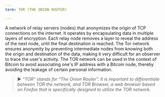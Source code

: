 ```yaml
---
term: TOR (THE ONION ROUTER)

---
```

A network of relay servers (nodes) that anonymizes the origin of TCP connections on the internet. It operates by encapsulating data in multiple layers of encryption. Each relay node removes a layer to reveal the address of the next node, until the final destination is reached. The Tor network ensures anonymity by preventing intermediate nodes from knowing both the origin and destination of the data, making it very difficult for an observer to trace the user's activity. The TOR network can be used in the context of Bitcoin to avoid associating one's IP address with a Bitcoin node, thereby avoiding the leakage of certain personal information.

> ► *“TOR” stands for “The Onion Router”. It is important to differentiate between TOR the network, and TOR Browser, a web browser based on Firefox that is specifically designed to utilize the TOR network.*